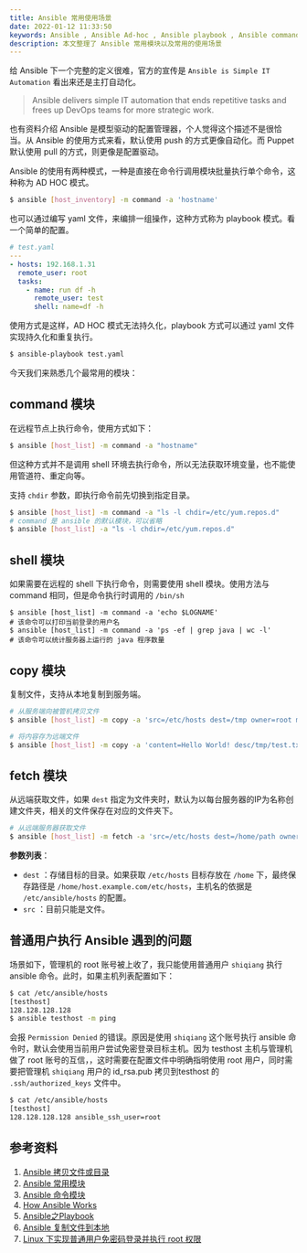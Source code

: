 ```yaml
---
title: Ansible 常用使用场景
date: 2022-01-12 11:33:50
keywords: Ansible , Ansible Ad-hoc , Ansible playbook , Ansible command , Ansible Shell , Ansible Copy
description: 本文整理了 Ansible 常用模块以及常用的使用场景
---
```


给 Ansible 下一个完整的定义很难，官方的宣传是 `Ansible is Simple IT Automation` 看出来还是主打自动化。

> Ansible delivers simple IT automation that ends repetitive tasks and frees up DevOps teams for more strategic work.

也有资料介绍 Ansible 是模型驱动的配置管理器，个人觉得这个描述不是很恰当。从 Ansible 的使用方式来看，默认使用 push 的方式更像自动化。而 Puppet 默认使用 pull 的方式，则更像是配置驱动。

Ansible 的使用有两种模式，一种是直接在命令行调用模块批量执行单个命令，这种称为 AD HOC 模式。

```sh
$ ansible [host_inventory] -m command -a 'hostname'
```

也可以通过编写 yaml 文件，来编排一组操作，这种方式称为 playbook 模式。看一个简单的配置。

```yaml
# test.yaml
---
- hosts: 192.168.1.31
  remote_user: root
  tasks: 
    - name: run df -h
      remote_user: test
      shell: name=df -h
```

使用方式是这样，AD HOC 模式无法持久化，playbook 方式可以通过 yaml 文件实现持久化和重复执行。

```sh
$ ansible-playbook test.yaml
```

今天我们来熟悉几个最常用的模块：

## command 模块

在远程节点上执行命令，使用方式如下：

```sh
$ ansible [host_list] -m command -a "hostname"
```

但这种方式并不是调用 shell 环境去执行命令，所以无法获取环境变量，也不能使用管道符、重定向等。

支持 `chdir` 参数，即执行命令前先切换到指定目录。

```sh
$ ansible [host_list] -m command -a "ls -l chdir=/etc/yum.repos.d"
# command 是 ansible 的默认模块，可以省略
$ ansible [host_list] -a "ls -l chdir=/etc/yum.repos.d"
```

## shell 模块

如果需要在远程的 shell 下执行命令，则需要使用 shell 模块。使用方法与 command 相同，但是命令执行时调用的 `/bin/sh`

```shell
$ ansible [host_list] -m command -a 'echo $LOGNAME'
# 该命令可以打印当前登录的用户名
$ ansible [host_list] -m command -a 'ps -ef | grep java | wc -l'
# 该命令可以统计服务器上运行的 java 程序数量
```

## copy 模块

复制文件，支持从本地复制到服务端。

```sh
# 从服务端向被管机拷贝文件
$ ansible [host_list] -m copy -a 'src=/etc/hosts dest=/tmp owner=root mode=0755'

# 将内容存为远端文件
$ ansible [host_list] -m copy -a 'content=Hello World! desc/tmp/test.txt owner=root force=yes mode=0755'
```

## fetch 模块

从远端获取文件，如果 `dest` 指定为文件夹时，默认为以每台服务器的IP为名称创建文件夹，相关的文件保存在对应的文件夹下。

```sh
# 从远端服务器获取文件
$ ansible [host_list] -m fetch -a 'src=/etc/hosts dest=/home/path owner=root mode=0755'
```

**参数列表**：

* `dest` ：存储目标的目录。如果获取 `/etc/hosts` 目标存放在 `/home` 下，最终保存路径是 `/home/host.example.com/etc/hosts`，主机名的依据是 `/etc/ansible/hosts` 的配置。
* `src` ：目前只能是文件。



## 普通用户执行 Ansible 遇到的问题

场景如下，管理机的 root 账号被上收了，我只能使用普通用户 `shiqiang` 执行 ansible 命令。此时，如果主机列表配置如下：

```sh
$ cat /etc/ansible/hosts
[testhost]
128.128.128.128
$ ansible testhost -m ping
```

会报 `Permission Denied` 的错误。原因是使用 `shiqiang` 这个账号执行 ansible 命令时，默认会使用当前用户尝试免密登录目标主机。因为 testhost 主机与管理机做了 root 账号的互信，，这时需要在配置文件中明确指明使用 root 用户，同时需要把管理机 `shiqiang` 用户的 id_rsa.pub 拷贝到testhost 的 `.ssh/authorized_keys` 文件中。

```sh
$ cat /etc/ansible/hosts
[testhost]
128.128.128.128 ansible_ssh_user=root 
```

## 参考资料

1. [Ansible 拷贝文件或目录](https://www.cnblogs.com/pzk7788/p/10213389.html)
2. [Ansible 常用模块](https://www.cnblogs.com/happy-king/p/9013312.html)
3. [Ansible 命令模块](https://blog.csdn.net/bruce_6/article/details/80743578)
3. [How Ansible Works](https://www.ansible.com/overview/how-ansible-works)
3. [Ansible之Playbook](https://www.cnblogs.com/yanjieli/p/10969299.html)
3. [Ansible 复制文件到本地](https://www.cnblogs.com/hiyang/p/13748777.html)
3. [Linux 下实现普通用户免密码登录并执行 root 权限](https://www.cnblogs.com/01-single/p/8919254.html)
